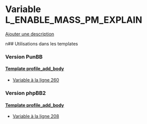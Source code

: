 # Variable L_ENABLE_MASS_PM_EXPLAIN
[Ajouter une description](https://fa-tvars.appspot.com/L_ENABLE_MASS_PM_EXPLAIN)

n## Utilisations dans les templates

### Version PunBB

#### [Template profile_add_body](punbb/profile_add_body.md)
* [Variable à la ligne 260](../punbb/profile_add_body.tpl#L260)

### Version phpBB2

#### [Template profile_add_body](subsilver/profile_add_body.md)
* [Variable à la ligne 208](../subsilver/profile_add_body.tpl#L208)